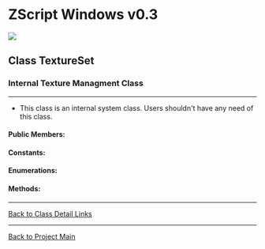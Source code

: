 # ZScript Windows v0.3

![](https://github.com/Saican/ZSWin/blob/master/README/ZSWin_Logo.png)

## Class TextureSet
### Internal Texture Managment Class

------------

- This class is an internal system class.  Users shouldn't have any need of this class.

#### Public Members:


#### Constants:


#### Enumerations:


#### Methods:


------------


[Back to Class Detail Links](https://github.com/Saican/ZSWin/blob/master/README/05%20-%20Classes.md)

------------


[Back to Project Main](https://github.com/Saican/ZSWin "Back to Project Main")